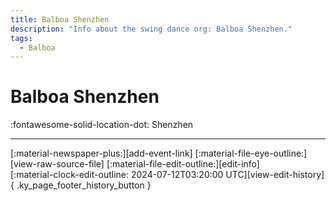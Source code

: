 ```yaml
---
title: Balboa Shenzhen
description: "Info about the swing dance org: Balboa Shenzhen."
tags:
  - Balboa
---
```


# Balboa Shenzhen

:fontawesome-solid-location-dot: Shenzhen  


---

<div class="ky_page_footer" markdown>
<div class="ky_page_footer_trailing" markdown="span">
[:material-newspaper-plus:][add-event-link]
[:material-file-eye-outline:][view-raw-source-file]
[:material-file-edit-outline:][edit-info]
</div>
<div class="ky_page_footer_leading" markdown="span">
[:material-clock-edit-outline: 2024-07-12T03:20:00 UTC][view-edit-history]{ .ky_page_footer_history_button }
</div>
</div>

[add-event-link]: https://github.com/swingdance/events/issues/new?assignees=&labels=add+event&projects=&template=02-add_entity.yml&title=%5Bzh_CN%5D%20Add%20Event%3A%20%3CName%3E&region=zh_CN&province=Guangdong&city=Shenzhen&org_id=balboa-shenzhen "Add Event"
[view-raw-source-file]: https://github.com/swingdance/orgs/blob/main/zh_CN/balboa-shenzhen.json "View Raw Source File"
[edit-info]: https://github.com/swingdance/orgs/issues/new?assignees=&labels=update+org&projects=&template=03-update_entity.yml&title=%5Bzh_CN%5D%20Update%20Org%3A%20Balboa%20Shenzhen&region=zh_CN&id=balboa-shenzhen&name=Balboa%20Shenzhen "Edit Info"

[view-edit-history]: https://github.com/swingdance/orgs/commits/main/zh_CN/balboa-shenzhen.json "View Edit History"

